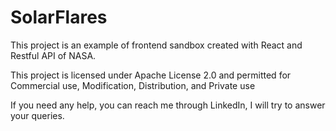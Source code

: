 # SolarFlares
This project is an example of frontend sandbox created with React and Restful API of NASA.

This project is licensed under Apache License 2.0 and permitted for Commercial use, Modification, Distribution, and Private use

If you need any help, you can reach me through LinkedIn, I will try to answer your queries.
